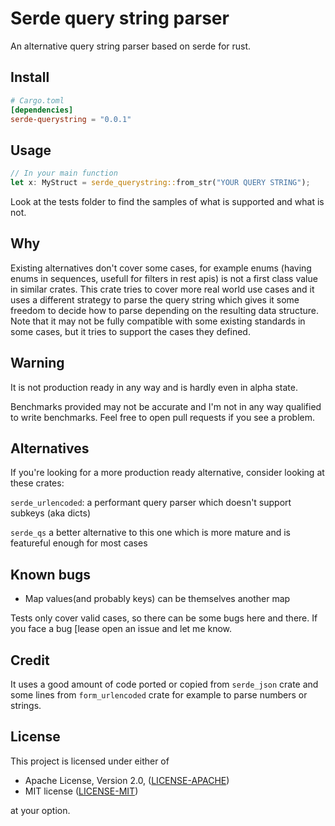 # Serde query string parser

An alternative query string parser based on serde for rust.

## Install

```toml
# Cargo.toml
[dependencies]
serde-querystring = "0.0.1"
```

## Usage

```rust
// In your main function
let x: MyStruct = serde_querystring::from_str("YOUR QUERY STRING");
```

Look at the tests folder to find the samples of what is supported and what is not.

## Why

Existing alternatives don't cover some cases, for example enums (having enums in sequences, usefull for filters in rest apis) is not a first class value in similar crates. This crate tries to cover more real world use cases and it uses a different strategy to parse the query string which gives it some freedom to decide how to parse depending on the resulting data structure. Note that it may not be fully compatible with some existing standards in some cases, but it tries to support the cases they defined.

## Warning

It is not production ready in any way and is hardly even in alpha state.

Benchmarks provided may not be accurate and I'm not in any way qualified to write benchmarks. Feel free to open pull requests if you see a problem.

## Alternatives

If you're looking for a more production ready alternative, consider looking at these crates:

`serde_urlencoded`: a performant query parser which doesn't support subkeys (aka dicts)

`serde_qs` a better alternative to this one which is more mature and is featureful enough for most cases

## Known bugs

- Map values(and probably keys) can be themselves another map

Tests only cover valid cases, so there can be some bugs here and there. If you face a bug [lease open an issue and let me know.

## Credit

It uses a good amount of code ported or copied from `serde_json` crate and some lines from `form_urlencoded` crate for example to parse numbers or strings.

## License

This project is licensed under either of

- Apache License, Version 2.0, ([LICENSE-APACHE](LICENSE-APACHE))
- MIT license ([LICENSE-MIT](LICENSE-MIT))

at your option.
